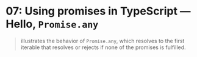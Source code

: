# 07: Using promises in TypeScript &mdash; Hello, `Promise.any`
> illustrates the behavior of `Promise.any`, which resolves to the first iterable that resolves or rejects if none of the promises is fulfilled.
